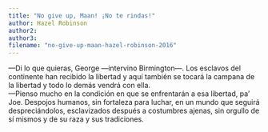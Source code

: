 ```yaml
---
title: "No give up, Maan! ¡No te rindas!"
author: Hazel Robinson
author2: 
author3: 
filename: "no-give-up-maan-hazel-robinson-2016"
---
```

—Di lo que quieras, George —intervino Birmington—. Los esclavos del continente han recibido la libertad y aquí también se tocará la campana de la libertad y todo lo demás vendrá con ella.<br>—Pienso mucho en la condición en que se enfrentarán a esa libertad, pa’ Joe. Despojos humanos, sin fortaleza para luchar, en un mundo que seguirá despreciándolos, esclavizados después a costumbres ajenas, sin orgullo de sí mismos y de su raza y sus tradiciones.